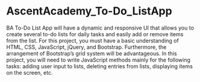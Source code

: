 # AscentAcademy_To-Do_ListApp

BA To-Do List App will have a dynamic and responsive UI that allows you to create several to-do
lists for daily tasks and easily add or remove items from the list. For this project, you must have a
basic understanding of HTML, CSS, JavaScript, jQuery, and Bootstrap. Furthermore, the
arrangement of Bootstrap’s grid system will be advantageous.
In this project, you will need to write JavaScript methods mainly for the following tasks: adding user
input to lists, deleting entries from lists, displaying items on the screen, etc.
